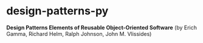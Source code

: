 # design-patterns-py

**Design Patterns Elements of Reusable Object-Oriented Software** 
(by Erich Gamma, Richard Helm, Ralph Johnson, John M. Vlissides)